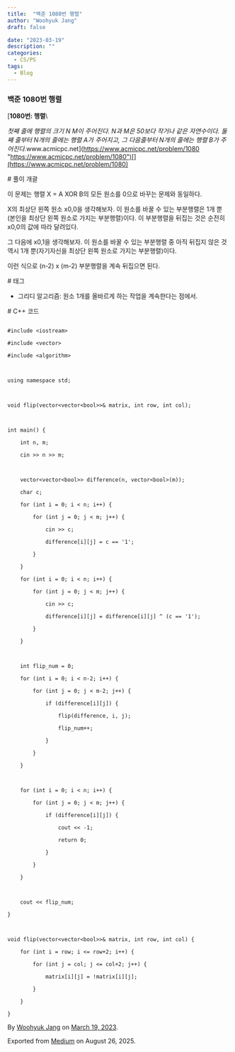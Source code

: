 ```yaml
---
title:  "백준 1080번 행렬"
author: "Woohyuk Jang"
draft: false

date: "2023-03-19"
description: ""
categories:
  - CS/PS
tags:
  - Blog
---
```

### 백준 1080번 행렬



[**1080번: 행렬**\

*첫째 줄에 행렬의 크기 N M이 주어진다. N과 M은 50보다 작거나 같은 자연수이다. 둘째 줄부터 N개의 줄에는 행렬 A가 주어지고, 그 다음줄부터 N개의 줄에는 행렬 B가 주어진다.*&#x77;ww.acmicpc.net](https://www.acmicpc.net/problem/1080 "https://www.acmicpc.net/problem/1080")[](https://www.acmicpc.net/problem/1080)



\# 풀이 개괄



이 문제는 행렬 X = A XOR B의 모든 원소를 0으로 바꾸는 문제와 동일하다.



X의 최상단 왼쪽 원소 x0,0을 생각해보자. 이 원소를 바꿀 수 있는 부분행렬은 1개 뿐 (본인을 최상단 왼쪽 원소로 가지는 부분행렬)이다. 이 부분행렬을 뒤집는 것은 순전히 x0,0의 값에 따라 달려있다.



그 다음에 x0,1을 생각해보자. 이 원소를 바꿀 수 있는 부분행렬 중 아직 뒤집지 않은 것 역시 1개 뿐(자기자신을 최상단 왼쪽 원소로 가지는 부분행렬)이다.



이런 식으로 (n-2) x (m-2) 부분행렬을 계속 뒤집으면 된다.



\# 태그



* 그리디 알고리즘: 원소 1개를 올바르게 하는 작업을 계속한다는 점에서.



\# C++ 코드



```

#include <iostream>

#include <vector>

#include <algorithm>



using namespace std;



void flip(vector<vector<bool>>& matrix, int row, int col);



int main() {

    int n, m;

    cin >> n >> m;



    vector<vector<bool>> difference(n, vector<bool>(m));

    char c;

    for (int i = 0; i < n; i++) {

        for (int j = 0; j < m; j++) {

            cin >> c;

            difference[i][j] = c == '1';

        }

    }

    for (int i = 0; i < n; i++) {

        for (int j = 0; j < m; j++) {

            cin >> c;

            difference[i][j] = difference[i][j] ^ (c == '1');

        }

    }



    int flip_num = 0;

    for (int i = 0; i < n-2; i++) {

        for (int j = 0; j < m-2; j++) {

            if (difference[i][j]) {

                flip(difference, i, j);

                flip_num++;

            }

        }

    }



    for (int i = 0; i < n; i++) {

        for (int j = 0; j < m; j++) {

            if (difference[i][j]) {

                cout << -1;

                return 0;

            }

        }

    }



    cout << flip_num;

}



void flip(vector<vector<bool>>& matrix, int row, int col) {

    for (int i = row; i <= row+2; i++) {

        for (int j = col; j <= col+2; j++) {

            matrix[i][j] = !matrix[i][j];

        }

    }

}

```



By [Woohyuk Jang](https://medium.com/@morrranii) on [March 19, 2023](https://medium.com/p/55cdbfde454e).

Exported from [Medium](https://medium.com) on August 26, 2025.
